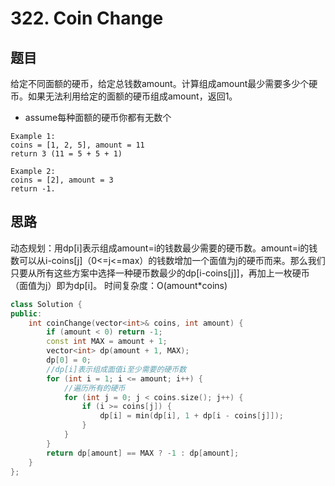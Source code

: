 # 322. Coin Change
## 题目

给定不同面额的硬币，给定总钱数amount。计算组成amount最少需要多少个硬币。如果无法利用给定的面额的硬币组成amount，返回1。
 - assume每种面额的硬币你都有无数个
```
Example 1:
coins = [1, 2, 5], amount = 11
return 3 (11 = 5 + 5 + 1)

Example 2:
coins = [2], amount = 3
return -1.
```
## 思路
动态规划：用dp[i]表示组成amount=i的钱数最少需要的硬币数。amount=i的钱数可以从i-coins[j]（0<=j<=max）的钱数增加一个面值为j的硬币而来。那么我们只要从所有这些方案中选择一种硬币数最少的dp[i-coins[j]]，再加上一枚硬币（面值为j）即为dp[i]。
时间复杂度：O(amount*coins)
```C++
class Solution {
public:
    int coinChange(vector<int>& coins, int amount) {
        if (amount < 0) return -1;
        const int MAX = amount + 1;
        vector<int> dp(amount + 1, MAX);
        dp[0] = 0;
        //dp[i]表示组成面值i至少需要的硬币数
        for (int i = 1; i <= amount; i++) {
            //遍历所有的硬币
            for (int j = 0; j < coins.size(); j++) {
                if (i >= coins[j]) {
                    dp[i] = min(dp[i], 1 + dp[i - coins[j]]);
                }
            }
        }
        return dp[amount] == MAX ? -1 : dp[amount];
    }
};
```
